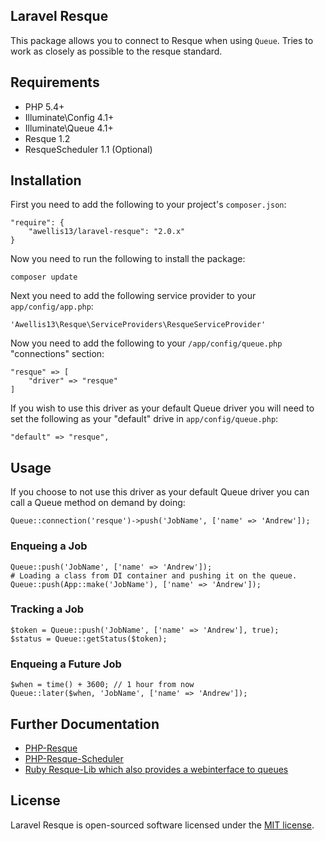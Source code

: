 ## Laravel Resque

This package allows you to connect to Resque when using `Queue`.
Tries to work as closely as possible to the resque standard.

## Requirements

- PHP 5.4+
- Illuminate\Config 4.1+
- Illuminate\Queue 4.1+
- Resque 1.2
- ResqueScheduler 1.1 (Optional)

## Installation

First you need to add the following to your project's `composer.json`:

    "require": {
    	"awellis13/laravel-resque": "2.0.x"
    }

Now you need to run the following to install the package:

	composer update

Next you need to add the following service provider to your `app/config/app.php`:

    'Awellis13\Resque\ServiceProviders\ResqueServiceProvider'

Now you need to add the following to your `/app/config/queue.php` "connections" section:

    "resque" => [
    	"driver" => "resque"
    ]

If you wish to use this driver as your default Queue driver you will need to set the following as your "default" drive in `app/config/queue.php`:

    "default" => "resque",


## Usage

If you choose to not use this driver as your default Queue driver you can call a Queue method on demand by doing:

    Queue::connection('resque')->push('JobName', ['name' => 'Andrew']);

### Enqueing a Job

	Queue::push('JobName', ['name' => 'Andrew']);
    # Loading a class from DI container and pushing it on the queue.
    Queue::push(App::make('JobName'), ['name' => 'Andrew']);

### Tracking a Job

	$token = Queue::push('JobName', ['name' => 'Andrew'], true);
	$status = Queue::getStatus($token);

### Enqueing a Future Job

	$when = time() + 3600; // 1 hour from now
	Queue::later($when, 'JobName', ['name' => 'Andrew']);

## Further Documentation

- [PHP-Resque](https://github.com/chrisboulton/php-resque)
- [PHP-Resque-Scheduler](https://github.com/chrisboulton/php-resque-scheduler)
- [Ruby Resque-Lib which also provides a webinterface to queues](https://github.com/resque/resque)

## License

Laravel Resque is open-sourced software licensed under the [MIT license](http://opensource.org/licenses/MIT).
